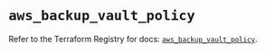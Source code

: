 # `aws_backup_vault_policy`

Refer to the Terraform Registry for docs: [`aws_backup_vault_policy`](https://registry.terraform.io/providers/hashicorp/aws/5.64.0/docs/resources/backup_vault_policy).
